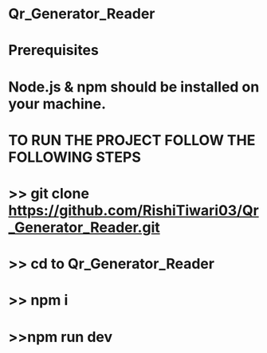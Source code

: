 # Qr_Generator_Reader

# Prerequisites
# Node.js & npm should be installed on your machine.

# TO RUN THE PROJECT FOLLOW THE FOLLOWING STEPS

# >> git clone https://github.com/RishiTiwari03/Qr_Generator_Reader.git
# >> cd to Qr_Generator_Reader
# >> npm i
# >>npm run dev
